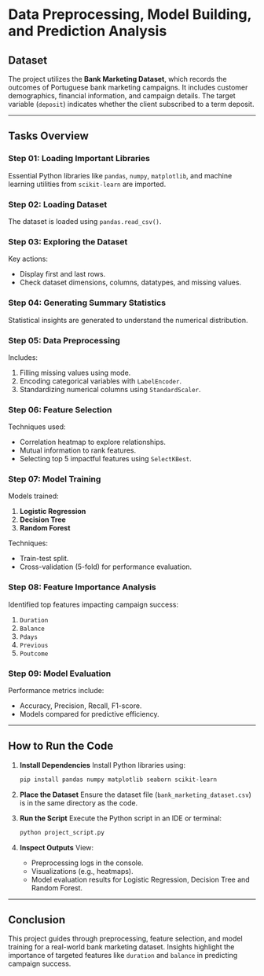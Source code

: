 
# Data Preprocessing, Model Building, and Prediction Analysis

## Dataset
The project utilizes the **Bank Marketing Dataset**, which records the outcomes of Portuguese bank marketing campaigns. It includes customer demographics, financial information, and campaign details. The target variable (`deposit`) indicates whether the client subscribed to a term deposit.

---

## Tasks Overview

### Step 01: Loading Important Libraries
Essential Python libraries like `pandas`, `numpy`, `matplotlib`, and machine learning utilities from `scikit-learn` are imported.

### Step 02: Loading Dataset
The dataset is loaded using `pandas.read_csv()`.

### Step 03: Exploring the Dataset
Key actions:
- Display first and last rows.
- Check dataset dimensions, columns, datatypes, and missing values.

### Step 04: Generating Summary Statistics
Statistical insights are generated to understand the numerical distribution.

### Step 05: Data Preprocessing
Includes:
1. Filling missing values using mode.
2. Encoding categorical variables with `LabelEncoder`.
3. Standardizing numerical columns using `StandardScaler`.

### Step 06: Feature Selection
Techniques used:
- Correlation heatmap to explore relationships.
- Mutual information to rank features.
- Selecting top 5 impactful features using `SelectKBest`.

### Step 07: Model Training
Models trained:
1. **Logistic Regression**
2. **Decision Tree**
3. **Random Forest**

Techniques:
- Train-test split.
- Cross-validation (5-fold) for performance evaluation.

### Step 08: Feature Importance Analysis
Identified top features impacting campaign success:
1. `Duration`
2. `Balance`
3. `Pdays`
4. `Previous`
5. `Poutcome`

### Step 09: Model Evaluation
Performance metrics include:
- Accuracy, Precision, Recall, F1-score.
- Models compared for predictive efficiency.

---

## How to Run the Code

1. **Install Dependencies**
   Install Python libraries using:
   ```bash
   pip install pandas numpy matplotlib seaborn scikit-learn
   ```

2. **Place the Dataset**
   Ensure the dataset file (`bank_marketing_dataset.csv`) is in the same directory as the code.

3. **Run the Script**
   Execute the Python script in an IDE or terminal:
   ```bash
   python project_script.py
   ```

4. **Inspect Outputs**
   View:
   - Preprocessing logs in the console.
   - Visualizations (e.g., heatmaps).
   - Model evaluation results for Logistic Regression, Decision Tree and Random Forest.

---

## Conclusion
This project guides through preprocessing, feature selection, and model training for a real-world bank marketing dataset. Insights highlight the importance of targeted features like `duration` and `balance` in predicting campaign success.

